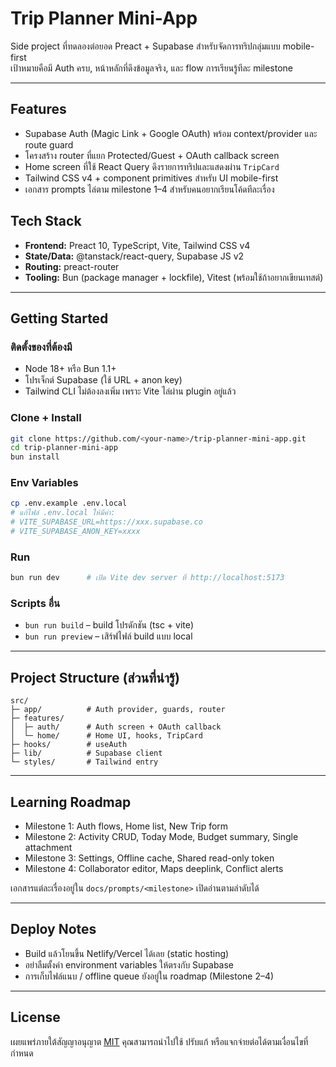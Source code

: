 # Trip Planner Mini-App

Side project ที่ทดลองต่อยอด Preact + Supabase สำหรับจัดการทริปกลุ่มแบบ mobile-first  
เป้าหมายคือมี Auth ครบ, หน้าหลักที่ดึงข้อมูลจริง, และ flow การเรียนรู้ทีละ milestone

---

## Features
- Supabase Auth (Magic Link + Google OAuth) พร้อม context/provider และ route guard
- โครงสร้าง router ที่แยก Protected/Guest + OAuth callback screen
- Home screen ที่ใช้ React Query ดึงรายการทริปและแสดงผ่าน `TripCard`
- Tailwind CSS v4 + component primitives สำหรับ UI mobile-first
- เอกสาร prompts ไล่ตาม milestone 1–4 สำหรับคนอยากเรียนโค้ดทีละเรื่อง

## Tech Stack
- **Frontend:** Preact 10, TypeScript, Vite, Tailwind CSS v4
- **State/Data:** @tanstack/react-query, Supabase JS v2
- **Routing:** preact-router
- **Tooling:** Bun (package manager + lockfile), Vitest (พร้อมใช้ถ้าอยากเขียนเทสต์)

---

## Getting Started

### ติดตั้งของที่ต้องมี
- Node 18+ หรือ Bun 1.1+
- โปรเจ็กต์ Supabase (ใช้ URL + anon key)
- Tailwind CLI ไม่ต้องลงเพิ่ม เพราะ Vite ไล่ผ่าน plugin อยู่แล้ว

### Clone + Install
```bash
git clone https://github.com/<your-name>/trip-planner-mini-app.git
cd trip-planner-mini-app
bun install
```

### Env Variables
```bash
cp .env.example .env.local
# แก้ไฟล์ .env.local ให้มีค่า:
# VITE_SUPABASE_URL=https://xxx.supabase.co
# VITE_SUPABASE_ANON_KEY=xxxx
```

### Run
```bash
bun run dev      # เปิด Vite dev server ที่ http://localhost:5173
```

### Scripts อื่น
- `bun run build` – build โปรดักชัน (tsc + vite)
- `bun run preview` – เสิร์ฟไฟล์ build แบบ local

---

## Project Structure (ส่วนที่น่ารู้)
```
src/
├─ app/          # Auth provider, guards, router
├─ features/
│  ├─ auth/      # Auth screen + OAuth callback
│  └─ home/      # Home UI, hooks, TripCard
├─ hooks/        # useAuth
├─ lib/          # Supabase client
└─ styles/       # Tailwind entry
```

---

## Learning Roadmap
- Milestone 1: Auth flows, Home list, New Trip form
- Milestone 2: Activity CRUD, Today Mode, Budget summary, Single attachment
- Milestone 3: Settings, Offline cache, Shared read-only token
- Milestone 4: Collaborator editor, Maps deeplink, Conflict alerts

เอกสารแต่ละเรื่องอยู่ใน `docs/prompts/<milestone>` เปิดอ่านตามลำดับได้

---

## Deploy Notes
- Build แล้วโยนขึ้น Netlify/Vercel ได้เลย (static hosting)
- อย่าลืมตั้งค่า environment variables ให้ตรงกับ Supabase
- การเก็บไฟล์แนบ / offline queue ยังอยู่ใน roadmap (Milestone 2–4)

---

## License
เผยแพร่ภายใต้สัญญาอนุญาต [MIT](./LICENSE) คุณสามารถนำไปใช้ ปรับแก้ หรือแจกจ่ายต่อได้ตามเงื่อนไขที่กำหนด
